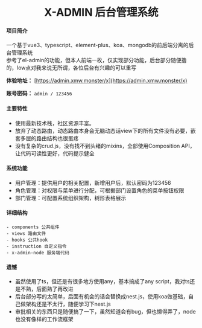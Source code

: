 <h1 style="text-align: center">X-ADMIN 后台管理系统</h1>
<div style="text-align: center">

</div>

#### 项目简介
一个基于vue3、typescript、element-plus、koa、mongodb的前后端分离的后台管理系统  
参考了el-admin的功能，但本人前端一枚，仅实现部分功能，后台部分随便撸的，low点对我来说无所谓，各位后台有兴趣的可以重写

**体验地址：**  [https://admin.xmw.monster/x](https://admin.xmw.monster/x)

**账号密码：** `admin / 123456`

#### 主要特性
- 使用最新技术栈，社区资源丰富。
- 放弃了动态路由，动态路由本身会无脑动态话view下的所有文件没有必要，嵌套多层的路由结构也很蛋疼
- 没有复杂的crud.js，没有找不到头绪的mixins，全部使用Composition API，让代码可读性更好，代码提示健全

####  系统功能
- 用户管理：提供用户的相关配置，新增用户后，默认密码为123456
- 角色管理：对权限与菜单进行分配，可根据部门设置角色的菜单按钮权限
- 部门管理：可配置系统组织架构，树形表格展示

#### 详细结构

```
- components 公共组件
- views 路由文件
- hooks 公共hook
- instruction 自定义指令
- x-admin-node 服务端代码
```

#### 遗憾
- 虽然使用了ts，但还是有很多地方使用any，基本搞成了any script，我对ts还是不熟，后面熟了再改进   
- 后台部分写的太简单，后面有机会的话会替换成nest.js，使用koa做基础，自己做架构还是不太行，随便学习下nest.js   
- 审批相关的东西只是随便搞了一下，虽然知道会有bug，但也懒得弄了，node也没有像样的工作流框架
